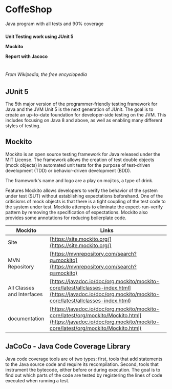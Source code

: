# CoffeShop
Java program with all tests and 90% coverage


### 
__Unit Testing work using JUnit 5__

__Mockito__

__Report with Jacoco__


#
###### _From Wikipedia, the free encyclopedia_
## JUnit 5

The 5th major version of the programmer-friendly testing framework for Java and the JVM
Unit 5 is the next generation of JUnit. The goal is to create an up-to-date foundation for developer-side testing on the JVM. This includes focusing on Java 8 and above, as well as enabling many different styles of testing.

## Mockito

Mockito is an open source testing framework for Java released under the MIT License. The framework allows the creation of test double objects (mock objects) in automated unit tests for the purpose of test-driven development (TDD) or behavior-driven development (BDD).

The framework's name and logo are a play on mojitos, a type of drink.

Features
Mockito allows developers to verify the behavior of the system under test (SUT) without establishing expectations beforehand. One of the criticisms of mock objects is that there is a tight coupling of the test code to the system under test. Mockito attempts to eliminate the expect-run-verify pattern by removing the specification of expectations. Mockito also provides some annotations for reducing boilerplate code.



|  Mockito | Links |
| ------ | ------ |
| Site | [https://site.mockito.org/](https://site.mockito.org/) |
| MVN Repository | [https://mvnrepository.com/search?q=mockito](https://mvnrepository.com/search?q=mockito) |
| All Classes and Interfaces | [https://javadoc.io/doc/org.mockito/mockito-core/latest/allclasses-index.html](https://javadoc.io/doc/org.mockito/mockito-core/latest/allclasses-index.html) |
| documentation | [https://javadoc.io/doc/org.mockito/mockito-core/latest/org/mockito/Mockito.html](https://javadoc.io/doc/org.mockito/mockito-core/latest/org/mockito/Mockito.html) |


## JaCoCo - Java Code Coverage Library

Java code coverage tools are of two types: first, tools that add statements to the Java source code and require its recompilation. Second, tools that instrument the bytecode, either before or during execution. The goal is to find out which parts of the code are tested by registering the lines of code executed when running a test.
